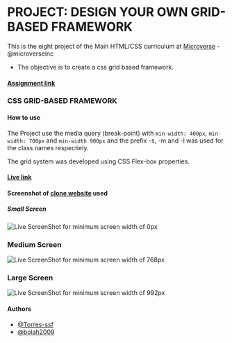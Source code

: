 # PROJECT: DESIGN YOUR OWN GRID-BASED FRAMEWORK

This is the eight project of the Main HTML/CSS curriculum at [Microverse](https://www.microverse.org/) - @microverseinc

* The objective is to create a css grid based framework.

#### [Assignment link](https://www.theodinproject.com/courses/html5-and-css3/lessons/design-your-own-grid-based-framework)

### CSS GRID-BASED FRAMEWORK

#### How to use

The Project use the media query (break-point) with  `min-width: 400px`, `min-width: 700px` and `min-width 900px` and the prefix -s, -m and -l was used for the class names respectiely.

The grid system was developed using CSS Flex-box properties.

#### [Live link](https://bolabuari.com/css-grid-based-framework)

#### Screenshot of [clone website](https://www.theodinproject.com/courses/html5-and-css3/lessons/design-your-own-grid-based-framework) used

##### Small Screen 
![Live ScreenShot for minimum screen width of 0px](https://res.cloudinary.com/bolaah/image/upload/v1556126659/github-microverse-project/css-grid-based/Grid-Based-Framework-s.png)

### Medium Screen
![Live ScreenShot for minimum screen width of 768px](https://res.cloudinary.com/bolaah/image/upload/v1556126661/github-microverse-project/css-grid-based/Grid-Based-Framework-m.png)

### Large Screen
![Live ScreenShot for minimum screen width of 992px](https://res.cloudinary.com/bolaah/image/upload/v1556126663/github-microverse-project/css-grid-based/Grid-Based-Framework-l.png)

#### Authors

* [@Torres-ssf](https://github.com/Torres-ssf)
* [@bolah2009](https://github.com/bolah2009/)
